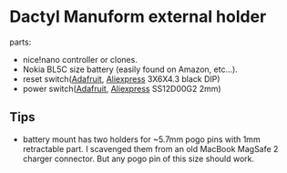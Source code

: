 # Dactyl Manuform external holder
parts:
* nice!nano controller or clones.
* Nokia BL5C size battery (easily found on Amazon, etc...).
* reset switch([Adafruit](https://www.adafruit.com/product/1489), [Aliexpress](https://www.aliexpress.com/item/32884600594.html) 3X6X4.3 black DIP) 
* power switch([Adafruit](https://www.adafruit.com/product/805), [Aliexpress](https://www.aliexpress.com/item/1005005610609951.html) SS12D00G2 2mm)

## Tips
* battery mount has two holders for ~5.7mm pogo pins with 1mm retractable part. I scavenged them from an old MacBook MagSafe 2 charger connector. But any pogo pin of this size should work.
